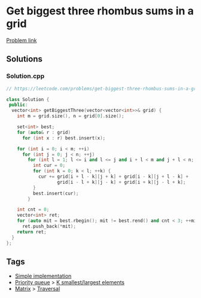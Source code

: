 # Get biggest three rhombus sums in a grid

[Problem link](https://leetcode.com/problems/get-biggest-three-rhombus-sums-in-a-grid)

## Solutions


### Solution.cpp
```cpp
// https://leetcode.com/problems/get-biggest-three-rhombus-sums-in-a-grid

class Solution {
 public:
  vector<int> getBiggestThree(vector<vector<int>>& grid) {
    int m = grid.size(), n = grid[0].size();

    set<int> best;
    for (auto& r : grid)
      for (int x : r) best.insert(x);

    for (int i = 0; i < m; ++i)
      for (int j = 0; j < n; ++j)
        for (int l = 1; l <= i and l <= j and i + l < m and j + l < n; ++l) {
          int cur = 0;
          for (int k = 0; k < l; ++k) {
            cur += grid[i + l - k][j + k] + grid[i - k][j + l - k] +
                   grid[i - l + k][j - k] + grid[i + k][j - l + k];
          }
          best.insert(cur);
        }

    int cnt = 0;
    vector<int> ret;
    for (auto mit = best.rbegin(); mit != best.rend() and cnt < 3; ++mit, ++cnt)
      ret.push_back(*mit);
    return ret;
  }
};
```
## Tags

* [Simple implementation](/Collections/simple-implementation.md#simple-implementation)
* [Priority queue](/Collections/priority-queue.md#priority-queue) > [K smallest/largest elements](/Collections/priority-queue.md#k-smallest-largest-elements)
* [Matrix](/Collections/matrix.md#matrix) > [Traversal](/Collections/matrix.md#traversal)
